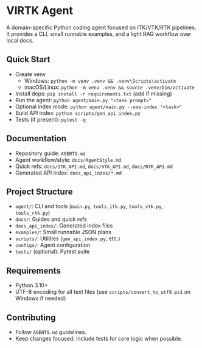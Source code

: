 # VIRTK Agent

A domain-specific Python coding agent focused on ITK/VTK/RTK pipelines. It provides a CLI, small runnable examples, and a light RAG workflow over local docs.

## Quick Start

- Create venv
  - Windows: `python -m venv .venv && .venv\Scripts\activate`
  - macOS/Linux: `python -m venv .venv && source .venv/bin/activate`
- Install deps: `pip install -r requirements.txt` (add if missing)
- Run the agent: `python agent/main.py "<task prompt>"`
- Optional index mode: `python agent/main.py --use-index "<task>"`
- Build API index: `python scripts/gen_api_index.py`
- Tests (if present): `pytest -q`

## Documentation

- Repository guide: `AGENTS.md`
- Agent workflow/style: `docs/AgentStyle.md`
- Quick refs: `docs/ITK_API.md`, `docs/VTK_API.md`, `docs/RTK_API.md`
- Generated API index: `docs_api_index/*.md`

## Project Structure

- `agent/`: CLI and tools (`main.py`, `tools_itk.py`, `tools_vtk.py`, `tools_rtk.py`)
- `docs/`: Guides and quick refs
- `docs_api_index/`: Generated index files
- `examples/`: Small runnable JSON plans
- `scripts/`: Utilities (`gen_api_index.py`, etc.)
- `configs/`: Agent configuration
- `tests/` (optional): Pytest suite

## Requirements

- Python 3.10+
- UTF-8 encoding for all text files (use `scripts/convert_to_utf8.ps1` on Windows if needed)

## Contributing

- Follow `AGENTS.md` guidelines.
- Keep changes focused; include tests for core logic when possible.

